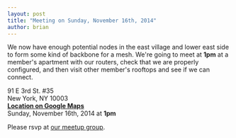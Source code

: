 ```yaml
---
layout: post
title: "Meeting on Sunday, November 16th, 2014"
author: brian
---
```


We now have enough potential nodes in the east village and lower east side to form some kind of backbone for a mesh. We're going to meet at **1pm** at a member's apartment with our routers, check that we are properly configured, and then visit other member's rooftops and see if we can connect.

91 E 3rd St. #35<br>
New York, NY 10003<br>
__[Location on Google Maps](https://www.google.com/maps/place/91+E+3rd+St,+New+York,+NY+10003/@40.7248228,-73.9877012,17z/)__<br>
Sunday, November 16th, 2014 at **1pm**

Please rsvp at [our meetup group](http://www.meetup.com/nycmesh/).
